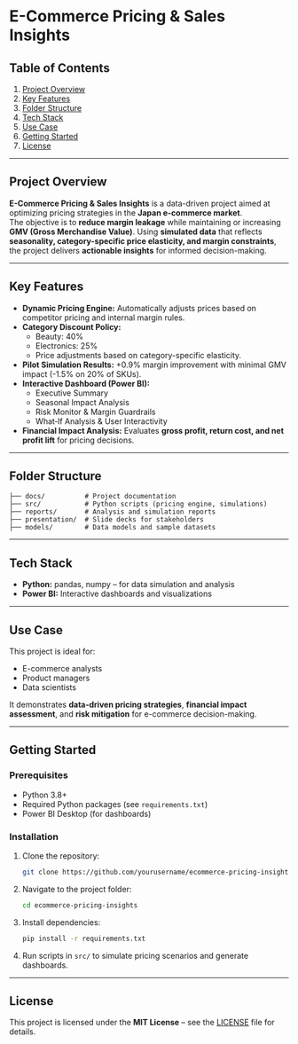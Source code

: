 # E-Commerce Pricing & Sales Insights

## Table of Contents
1. [Project Overview](#project-overview)  
2. [Key Features](#key-features)  
3. [Folder Structure](#folder-structure)  
4. [Tech Stack](#tech-stack)  
5. [Use Case](#use-case)  
6. [Getting Started](#getting-started)  
7. [License](#license)  

---

## Project Overview
**E-Commerce Pricing & Sales Insights** is a data-driven project aimed at optimizing pricing strategies in the **Japan e-commerce market**.  
The objective is to **reduce margin leakage** while maintaining or increasing **GMV (Gross Merchandise Value)**. Using **simulated data** that reflects **seasonality, category-specific price elasticity, and margin constraints**, the project delivers **actionable insights** for informed decision-making.  

---

## Key Features
- **Dynamic Pricing Engine:** Automatically adjusts prices based on competitor pricing and internal margin rules.  
- **Category Discount Policy:**  
  - Beauty: 40%  
  - Electronics: 25%  
  - Price adjustments based on category-specific elasticity.  
- **Pilot Simulation Results:** +0.9% margin improvement with minimal GMV impact (-1.5% on 20% of SKUs).  
- **Interactive Dashboard (Power BI):**  
  - Executive Summary  
  - Seasonal Impact Analysis  
  - Risk Monitor & Margin Guardrails  
  - What‑If Analysis & User Interactivity  
- **Financial Impact Analysis:** Evaluates **gross profit, return cost, and net profit lift** for pricing decisions.  

---

## Folder Structure
```
├── docs/          # Project documentation
├── src/           # Python scripts (pricing engine, simulations)
├── reports/       # Analysis and simulation reports
├── presentation/  # Slide decks for stakeholders
├── models/        # Data models and sample datasets
```

---

## Tech Stack
- **Python:** pandas, numpy – for data simulation and analysis  
- **Power BI:** Interactive dashboards and visualizations  

---

## Use Case
This project is ideal for:  
- E-commerce analysts  
- Product managers  
- Data scientists  

It demonstrates **data-driven pricing strategies**, **financial impact assessment**, and **risk mitigation** for e-commerce decision-making.  

---

## Getting Started
### Prerequisites
- Python 3.8+  
- Required Python packages (see `requirements.txt`)  
- Power BI Desktop (for dashboards)  

### Installation
1. Clone the repository:
   ```bash
   git clone https://github.com/yourusername/ecommerce-pricing-insights.git
   ```
2. Navigate to the project folder:
   ```bash
   cd ecommerce-pricing-insights
   ```
3. Install dependencies:
   ```bash
   pip install -r requirements.txt
   ```
4. Run scripts in `src/` to simulate pricing scenarios and generate dashboards.  

---

## License
This project is licensed under the **MIT License** – see the [LICENSE](LICENSE) file for details.
